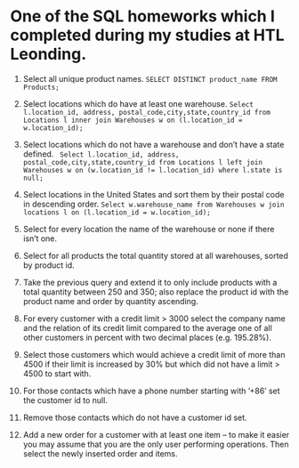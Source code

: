 # One of the SQL homeworks which I completed during my studies at HTL Leonding.

1. Select all unique product names.
      ```SELECT DISTINCT product_name FROM Products; ``` 
3. Select locations which do have at least one warehouse.
      ```Select l.location_id, address, postal_code,city,state,country_id from Locations l inner join Warehouses w on (l.location_id = w.location_id);```

4. Select locations which do not have a warehouse and don’t have a state defined.
      ``` Select l.location_id, address, postal_code,city,state,country_id from Locations l left join Warehouses w on (w.location_id != l.location_id) where l.state is null;```

5. Select locations in the United States and sort them by their postal code in descending order.
      ```Select w.warehouse_name from Warehouses w join locations l on (l.location_id = w.location_id);```

8. Select for every location the name of the warehouse or none if there isn’t one.
9. Select for all products the total quantity stored at all warehouses, sorted by product id.
10. Take the previous query and extend it to only include products with a total quantity between
250 and 350; also replace the product id with the product name and order by quantity
ascending.
11. For every customer with a credit limit > 3000 select the company name and the relation
of its credit limit compared to the average one of all other customers in percent with two
decimal places (e.g. 195.28%).
12. Select those customers which would achieve a credit limit of more than 4500 if their limit
is increased by 30% but which did not have a limit > 4500 to start with.
13. For those contacts which have a phone number starting with ’+86’ set the customer id to
null.
14. Remove those contacts which do not have a customer id set.
15. Add a new order for a customer with at least one item – to make it easier you may assume
that you are the only user performing operations. Then select the newly inserted order and
items.
